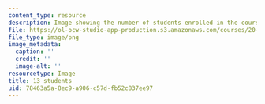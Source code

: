 ```yaml
---
content_type: resource
description: Image showing the number of students enrolled in the course.
file: https://ol-ocw-studio-app-production.s3.amazonaws.com/courses/20-416j-topics-in-biophysics-and-physical-biology-fall-2014/78463a5a8ec9a906c57dfb52c837ee97_13.png
file_type: image/png
image_metadata:
  caption: ''
  credit: ''
  image-alt: ''
resourcetype: Image
title: 13 students
uid: 78463a5a-8ec9-a906-c57d-fb52c837ee97
---
```

